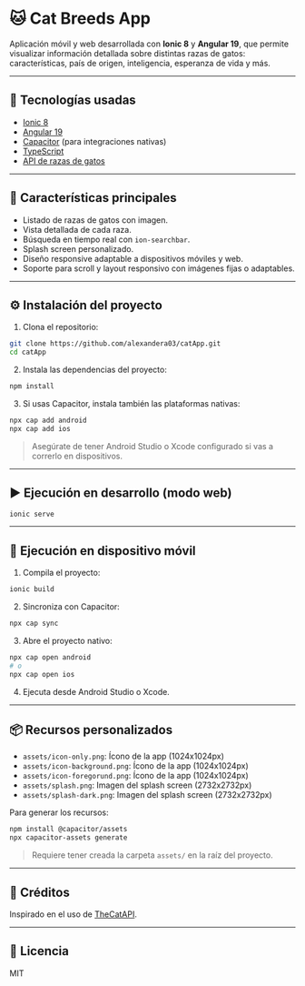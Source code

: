 # 🐱 Cat Breeds App

Aplicación móvil y web desarrollada con **Ionic 8** y **Angular 19**, que permite visualizar información detallada sobre distintas razas de gatos: características, país de origen, inteligencia, esperanza de vida y más.

---

## 🚀 Tecnologías usadas

- [Ionic 8](https://ionicframework.com/)
- [Angular 19](https://angular.dev)
- [Capacitor](https://capacitorjs.com/) (para integraciones nativas)
- [TypeScript](https://www.typescriptlang.org/)
- [API de razas de gatos](https://developers.thecatapi.com/view-account/ylX4blBYT9FaoVd6OhvR?report=bOoHBz-8t)

---

## 📲 Características principales

- Listado de razas de gatos con imagen.
- Vista detallada de cada raza.
- Búsqueda en tiempo real con `ion-searchbar`.
- Splash screen personalizado.
- Diseño responsive adaptable a dispositivos móviles y web.
- Soporte para scroll y layout responsivo con imágenes fijas o adaptables.

---

## ⚙️ Instalación del proyecto

1. Clona el repositorio:

```bash
git clone https://github.com/alexandera03/catApp.git
cd catApp
```

2. Instala las dependencias del proyecto:

```bash
npm install
```

3. Si usas Capacitor, instala también las plataformas nativas:

```bash
npx cap add android
npx cap add ios
```

> Asegúrate de tener Android Studio o Xcode configurado si vas a correrlo en dispositivos.

---

## ▶️ Ejecución en desarrollo (modo web)

```bash
ionic serve
```

---

## 📱 Ejecución en dispositivo móvil

1. Compila el proyecto:

```bash
ionic build
```

2. Sincroniza con Capacitor:

```bash
npx cap sync
```

3. Abre el proyecto nativo:

```bash
npx cap open android
# o
npx cap open ios
```

4. Ejecuta desde Android Studio o Xcode.

---

## 📦 Recursos personalizados

- `assets/icon-only.png`: Ícono de la app (1024x1024px)
- `assets/icon-background.png`: Ícono de la app (1024x1024px)
- `assets/icon-foregorund.png`: Ícono de la app (1024x1024px)
- `assets/splash.png`: Imagen del splash screen (2732x2732px)
- `assets/splash-dark.png`: Imagen del splash screen (2732x2732px)

Para generar los recursos:

```bash
npm install @capacitor/assets
npx capacitor-assets generate
```

> Requiere tener creada la carpeta `assets/` en la raíz del proyecto.

---



## 📝 Créditos

Inspirado en el uso de [TheCatAPI](https://thecatapi.com/).

---

## 📄 Licencia

MIT
